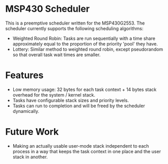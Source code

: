 # MSP430 Scheduler
This is a preemptive scheduler written for the MSP430G2553. The scheduler currently supports the following scheduling algorithms:

- Weighted Round Robin: Tasks are run sequentially with a time share approximately equal to the proportion of the priority 'pool' they have.
- Lottery: Similar method to weighted round robin, except pseudorandom so that overall task wait times are smaller.

# Features
- Low memory usage: 32 bytes for each task context + 14 bytes stack overhead for the system / kernel stack.
- Tasks have configurable stack sizes and priority levels.
- Tasks can run to completion and will be freed by the scheduler dynamically.

# Future Work
- Making an actually usable user-mode stack independent to each process in a way that keeps the task context in one place and the user stack in another.